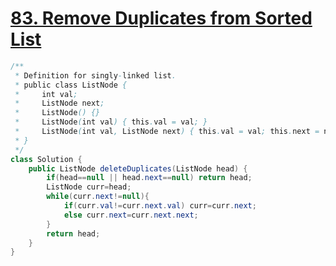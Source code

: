 # [**83. Remove Duplicates from Sorted List**](https://leetcode.com/problems/remove-duplicates-from-sorted-list/)

```java
/**
 * Definition for singly-linked list.
 * public class ListNode {
 *     int val;
 *     ListNode next;
 *     ListNode() {}
 *     ListNode(int val) { this.val = val; }
 *     ListNode(int val, ListNode next) { this.val = val; this.next = next; }
 * }
 */
class Solution {
    public ListNode deleteDuplicates(ListNode head) {
        if(head==null || head.next==null) return head;
        ListNode curr=head;
        while(curr.next!=null){
            if(curr.val!=curr.next.val) curr=curr.next;
            else curr.next=curr.next.next;
        }
        return head;
    }
}
```